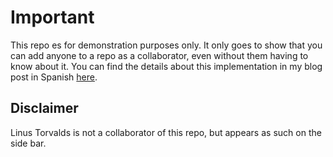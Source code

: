 # Important
This repo es for demonstration purposes only. It only goes to show that you can add anyone to a repo as a collaborator, even without them having to know about it. You can find the details about this implementation in my blog post in Spanish [here](https://fredrare.com/post/aparentemente-hackeando-github/).

## Disclaimer
Linus Torvalds is not a collaborator of this repo, but appears as such on the side bar.


